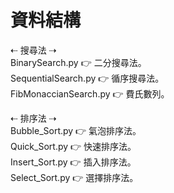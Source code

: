 # 資料結構
⇠ 搜尋法 ⇢                                                                                                                                                                         
BinarySearch.py 👉 二分搜尋法。                                                                                                                                                    
SequentialSearch.py 👉 循序搜尋法。                                                                                                                                                 
FibMonaccianSearch.py 👉 費氏數列。                                                                                                                                                 
                                                                                                                                                                                   
⇠ 排序法 ⇢                                                                                                                                                                         
Bubble_Sort.py 👉 氣泡排序法。                                                                                                                                                     
Quick_Sort.py  👉 快速排序法。                                                                                                                                                 
Insert_Sort.py 👉 插入排序法。                                                                                                                                                     
Select_Sort.py 👉 選擇排序法。                                                                                                                                                     
                                                                                                                                                 

